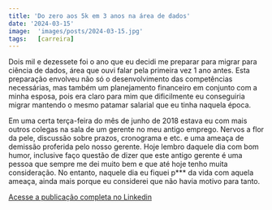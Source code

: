 ```yaml
---
title: 'Do zero aos 5k em 3 anos na área de dados'
date: '2024-03-15'
image:  'images/posts/2024-03-15.jpg'
tags:   [carreira]
---
```


Dois mil e dezessete foi o ano que eu decidi me preparar para migrar para ciência de dados, área que ouvi falar pela primeira vez 1 ano antes. Esta preparação envolveu não só o desenvolvimento das competências necessárias, mas também um planejamento financeiro em conjunto com a minha esposa, pois era claro para mim que dificilmente eu conseguiria migrar mantendo o mesmo patamar salarial que eu tinha naquela época.

Em uma certa terça-feira do mês de junho de 2018 estava eu com mais outros colegas na sala de um gerente no meu antigo emprego. Nervos a flor da pele, discussão sobre prazos, cronograma e etc. e uma ameaça de demissão proferida pelo nosso gerente. Hoje lembro daquele dia com bom humor, inclusive faço questão de dizer que este antigo gerente é uma pessoa que sempre me dei muito bem e que até hoje tenho muita consideração. No entanto, naquele dia eu fiquei p*** da vida com aquela ameaça, ainda mais porque eu considerei que não havia motivo para tanto. 

<a href="https://www.linkedin.com/pulse/do-zero-aos-5k-em-3-anos-na-%25C3%25A1rea-de-dados-ant%25C3%25B3nio-j%25C3%25BAnior-bbnuf/?trackingId=9J2rTkOGRmiT9nWiPsbtuw%3D%3D" class="nav__link cta-button button button--small" target="_blank">Acesse a publicação completa no Linkedin</a>

